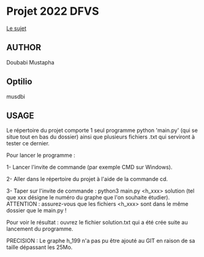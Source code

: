 # Projet 2022 DFVS

[Le sujet](https://www.lamsade.dauphine.fr/~sikora/ens/graphes/projet2022/)

## AUTHOR
Doubabi Mustapha

## Optilio
musdbi

## USAGE
Le répertoire du projet comporte 1 seul programme python 'main.py' (qui se situe tout en bas du dossier) ainsi que plusieurs fichiers .txt qui serviront à tester ce dernier.

Pour lancer le programme :

1- Lancer l'invite de commande (par exemple CMD sur Windows).

2- Aller dans le répertoire du projet à l'aide de la commande cd.

3- Taper sur l'invite de commande : python3 main.py <h_xxx> solution (tel que xxx désigne le numéro du graphe que l'on souhaite étudier). ATTENTION : assurez-vous que les fichiers <h_xxx> sont dans le même dossier que le main.py !

Pour voir le résultat : ouvrez le fichier solution.txt qui a été crée suite au lancement du programme.

PRECISION : Le graphe h_199 n'a pas pu être ajouté au GIT en raison de sa taille dépassant les 25Mo.


